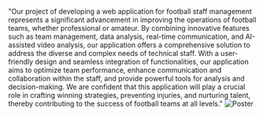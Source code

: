 "Our project of developing a web application for football staff management represents a significant advancement in improving the operations of football teams, whether professional or amateur. By combining innovative features such as team management, data analysis, real-time communication, and AI-assisted video analysis, our application offers a comprehensive solution to address the diverse and complex needs of technical staff. With a user-friendly design and seamless integration of functionalities, our application aims to optimize team performance, enhance communication and collaboration within the staff, and provide powerful tools for analysis and decision-making. We are confident that this application will play a crucial role in crafting winning strategies, preventing injuries, and nurturing talent, thereby contributing to the success of football teams at all levels."
![Poster](https://github.com/saidattoui/PI-web/assets/150053762/68b3368d-83fe-4d85-86ca-e4a4213c7151)
